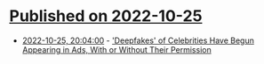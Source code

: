 # [Published on 2022-10-25](index.md)

* [2022-10-25, 20:04:00](https://tech.slashdot.org/story/22/10/25/1837256/deepfakes-of-celebrities-have-begun-appearing-in-ads-with-or-without-their-permission?utm_source=rss1.0mainlinkanon&utm_medium=feed) - ['Deepfakes' of Celebrities Have Begun Appearing in Ads, With or Without Their Permission](https://tech.slashdot.org/story/22/10/25/1837256/deepfakes-of-celebrities-have-begun-appearing-in-ads-with-or-without-their-permission?utm_source=rss1.0mainlinkanon&utm_medium=feed)
